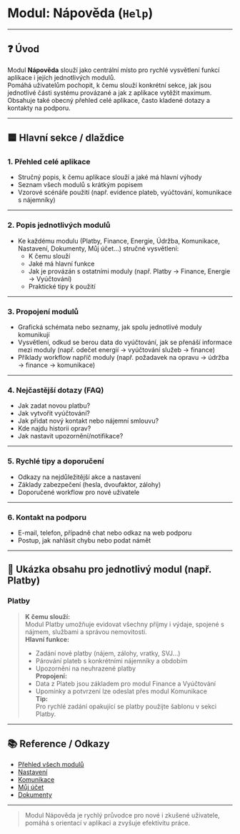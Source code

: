# Modul: Nápověda (`Help`)

---

## ❓ Úvod

Modul **Nápověda** slouží jako centrální místo pro rychlé vysvětlení funkcí aplikace i jejích jednotlivých modulů.  
Pomáhá uživatelům pochopit, k čemu slouží konkrétní sekce, jak jsou jednotlivé části systému provázané a jak z aplikace vytěžit maximum.  
Obsahuje také obecný přehled celé aplikace, často kladené dotazy a kontakty na podporu.

---

## 🟦 Hlavní sekce / dlaždice

### 1. Přehled celé aplikace

- Stručný popis, k čemu aplikace slouží a jaké má hlavní výhody
- Seznam všech modulů s krátkým popisem
- Vzorové scénáře použití (např. evidence plateb, vyúčtování, komunikace s nájemníky)

---

### 2. Popis jednotlivých modulů

- Ke každému modulu (Platby, Finance, Energie, Údržba, Komunikace, Nastavení, Dokumenty, Můj účet…) stručné vysvětlení:
  - K čemu slouží
  - Jaké má hlavní funkce
  - Jak je provázán s ostatními moduly (např. Platby → Finance, Energie → Vyúčtování)
  - Praktické tipy k použití

---

### 3. Propojení modulů

- Grafická schémata nebo seznamy, jak spolu jednotlivé moduly komunikují
- Vysvětlení, odkud se berou data do vyúčtování, jak se přenáší informace mezi moduly (např. odečet energií → vyúčtování služeb → finance)
- Příklady workflow napříč moduly (např. požadavek na opravu → údržba → finance → komunikace)

---

### 4. Nejčastější dotazy (FAQ)

- Jak zadat novou platbu?
- Jak vytvořit vyúčtování?
- Jak přidat nový kontakt nebo nájemní smlouvu?
- Kde najdu historii oprav?
- Jak nastavit upozornění/notifikace?

---

### 5. Rychlé tipy a doporučení

- Odkazy na nejdůležitější akce a nastavení
- Základy zabezpečení (hesla, dvoufaktor, zálohy)
- Doporučené workflow pro nové uživatele

---

### 6. Kontakt na podporu

- E-mail, telefon, případně chat nebo odkaz na web podporu
- Postup, jak nahlásit chybu nebo podat námět

---

## 📝 Ukázka obsahu pro jednotlivý modul (např. Platby)

### Platby

> **K čemu slouží:**  
> Modul Platby umožňuje evidovat všechny příjmy i výdaje, spojené s nájmem, službami a správou nemovitosti.  
> **Hlavní funkce:**  
> - Zadání nové platby (nájem, zálohy, vratky, SVJ…)  
> - Párování plateb s konkrétními nájemníky a obdobím  
> - Upozornění na neuhrazené platby  
> **Propojení:**  
> - Data z Plateb jsou základem pro modul Finance a Vyúčtování  
> - Upomínky a potvrzení lze odeslat přes modul Komunikace  
> **Tip:**  
> Pro rychlé zadání opakující se platby použijte šablonu v sekci Platby.

---

## 📚 Reference / Odkazy

- [Přehled všech modulů](./)
- [Nastavení](./nastaveni.md)
- [Komunikace](./komunikace.md)
- [Můj účet](./muj-ucet.md)
- [Dokumenty](./dokumenty.md)

---

> Modul Nápověda je rychlý průvodce pro nové i zkušené uživatele, pomáhá s orientací v aplikaci a zvyšuje efektivitu práce.
